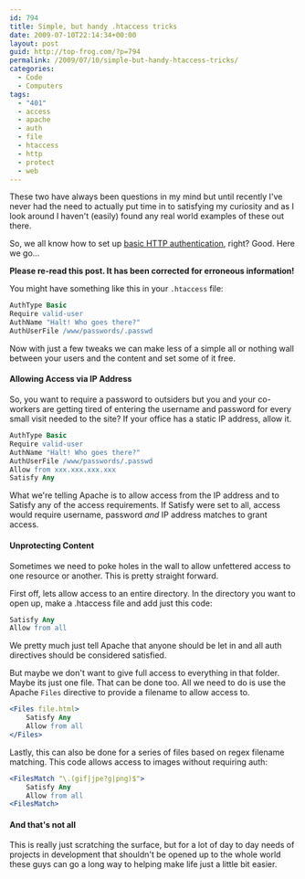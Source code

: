 ```yaml
---
id: 794
title: Simple, but handy .htaccess tricks
date: 2009-07-10T22:14:34+00:00
layout: post
guid: http://top-frog.com/?p=794
permalink: /2009/07/10/simple-but-handy-htaccess-tricks/
categories:
  - Code
  - Computers
tags:
  - "401"
  - access
  - apache
  - auth
  - file
  - htaccess
  - http
  - protect
  - web
---
```

These two have always been questions in my mind but until recently I've never had the need to actually put time in to satisfying my curiosity and as I look around I haven't (easily) found any real world examples of these out there.

So, we all know how to set up [basic HTTP authentication](http://httpd.apache.org/docs/2.2/howto/auth.html), right? Good. Here we go&hellip;



<p class="error">
  <strong>Please re-read this post. It has been corrected for erroneous information!</strong>
</p>

You might have something like this in your `.htaccess` file:

``` apache
AuthType Basic
Require valid-user
AuthName "Halt! Who goes there?"
AuthUserFile /www/passwords/.passwd
```

Now with just a few tweaks we can make less of a simple all or nothing wall between your users and the content and set some of it free.

#### Allowing Access via IP Address

So, you want to require a password to outsiders but you and your co-workers are getting tired of entering the username and password for every small visit needed to the site? If your office has a static IP address, allow it.

``` apache
AuthType Basic
Require valid-user
AuthName "Halt! Who goes there?"
AuthUserFile /www/passwords/.passwd
Allow from xxx.xxx.xxx.xxx
Satisfy Any
```

What we're telling Apache is to allow access from the IP address and to Satisfy any of the access requirements. If Satisfy were set to all, access would require username, password _and_ IP address matches to grant access.

#### Unprotecting Content

Sometimes we need to poke holes in the wall to allow unfettered access to one resource or another. This is pretty straight forward. 

First off, lets allow access to an entire directory. In the directory you want to open up, make a .htaccess file and add just this code:

``` apache
Satisfy Any
Allow from all
```

We pretty much just tell Apache that anyone should be let in and all auth directives should be considered satisfied.

But maybe we don't want to give full access to everything in that folder. Maybe its just one file. That can be done too. All we need to do is use the Apache `Files` directive to provide a filename to allow access to.

``` apache
<Files file.html>
    Satisfy Any
    Allow from all
</Files>
```

Lastly, this can also be done for a series of files based on regex filename matching. This code allows access to images without requiring auth:

``` apache
<FilesMatch "\.(gif|jpe?g|png)$">
    Satisfy Any
    Allow from all
<FilesMatch>
```

#### And that's not all

This is really just scratching the surface, but for a lot of day to day needs of projects in development that shouldn't be opened up to the whole world these guys can go a long way to helping make life just a little bit easier.